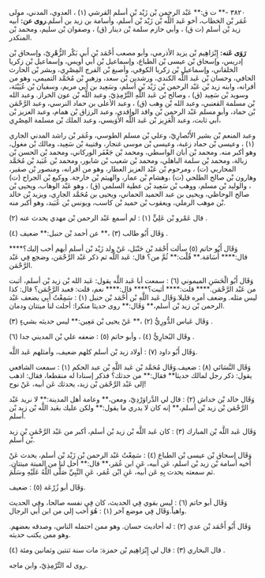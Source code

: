 ٣٨٢٠ -** ت ق:** عَبْد الرحمن بْن زَيْد بْن أسلم القرشي (١) ، العدوي، المدني، مولى عُمَر بْن الخطاب، أخو عَبد اللَّه بْن زَيْد بْن أسلم، وأسامة بن زيد بن أسلم.**روى عن:** أبيه زيد بْن أسلم (ت ق) ، وأبي حازم سلمة بْن دينار (ق) ، وصفوان بْن سليم، ومحمد بْن المنكدر.

**رَوَى عَنه:** إِبْرَاهِيم بْن يزيد الأذرمي، وأبو مصعب أَحْمَد بْن أَبي بَكْر الزُّهْرِيّ، وإسحاق بْن إدريس، وإسحاق بْن عيسى بْن الطباع، وإسماعيل بْن أَبي أويس، وإسماعيل بْن زكريا الخلقاني، وإسماعيل بْن زكريا الكوفي، وأصبغ بْن الفرج المِصْرِي، وبشر بْن الحارث الحافي، وحسان بْن عَبد اللَّه الكندي، ورشدين بْن سعد، وزهير بْن مُحَمَّد التميمي، وهو من أقرانه، وابنه زيد بْن عَبْد الرحمن بْن زَيْد بْن أسلم، وسَعِيد بن أَبي مريم، وسفيان بْن عُيَيْنَة، وسويد بْن سَعِيد (ق) ، وصالح بْن عَبد اللَّهِ التِّرْمِذِيّ، وعبد اللَّه بْن عون الخراز. وعبد الله بْن مسلمة القعنبي، وعبد الله بْن وهب (ق) ، وعبد الأعلى بن حماد النرسي، وعبد الرَّحْمَن بْن حماد، وأبو مسلم عَبْد الرحمن بْن واقد الواقدي، وعبد الرزاق بْن همام، وعبد العزيز بْن أَبي ثابت، وعبد الْعَزِيز بْن عَبد اللَّه الأُوَيسي، وعبد الملك بْن مسلمة المِصْرِي،

وعبد المنعم بْن بشير الأَنْصارِيّ، وعلي بْن مسلم الطوسي، وعُمَر بْن راشد المدني الجاري (١) ، وعيسى بْن حماد زغبة، وعيسى بْن موسى غنجار، وقتيبة بْن سَعِيد، ومالك بْن مغول، وهو أكبر منه. ومحمد بْن أبان الواسطي، ومحمد بْن جَعْفَر الوركاني، ومحمد بْن الحسن بْن زبالة، ومحمد بْن سلمة الباهلي، ومحمد بْن شعيب بْن شابور، ومحمد بْن عُبَيد بْن مُحَمَّد المحاربي (ت) ، ومرحوم بْن عَبْد العزيز العطار، وهو من أقرانه، ومنصور بْن صقير، وهارون بْن صالح الطلحي (ت) ،وهشام بْن عمار، والهيثم بْن خارجة. ووكيع بْن الجراح (ت) ، والوليد بْن مسلم، ووهب بْن سَعِيد بْن عطية السلمي (ق) ، وهو عَبْد الوهاب، ويحيى بْن صالح الوحاظي، ويحيى بن عبد الحميد الحماني، ويحيى بن مُحَمَّد الجاري، ويزيد بْن خالد بْن موهب الرملي، ويعقوب بْن حميد بْن كاسب، ويونس بْن عُبَيد، وهو أكبر منه.

قال عَمْرو بْن عَلِيٍّ (١) : لم أسمع عَبْد الرحمن بْن مهدي يحدث عنه (٢) .

وَقَال أَبُو طالب (٣) ،** عن أحمد بْن حنبل:** ضعيف (٤) .

وَقَال أَبُو حاتم (٥) سألت أَحْمَد بْن حَنْبَل، عَنْ ولد زَيْد بْن أسلم أيهم أحب إليك؟**** قال:**** أُسَامَة.** قُلْت:** ثُمَّ من؟ قال: عَبد اللَّه ثم ذكر عَبْد الرَّحْمَن، وضجع فِي عَبْد الرَّحْمَن.

وَقَال أَبُو الْحَسَنِ الميموني (٦) : سمعت أبا عَبد اللَّه يقول: عَبد الله بْن زيد بْن أسلم، أثبت من عَبْد الرَّحْمَن.**** قلت:**** أثبت؟**** قال:**** نعم، قلت: فعبد الرَّحْمَن؟ قال: كذا ليس مثله. وضعف أمره قليلا.وَقَال عَبد اللَّهِ بْن أَحْمَد بْن حنبل (١) : سَمِعْتُ أَبِي يضعف عَبْد الرحمن بْن زيد بْن أسلم،** وَقَال:** روى حديثا منكرا: أحلت لنا ميتتان ودمان.

وَقَال عَباس الدُّورِيُّ (٢) ،** عَنْ يحيى بْن مَعِين:** ليس حديثه بشيءٍ (٣) .

وقَال البُخارِيُّ (٤) ، وأبو حاتم (٥) : ضعفه علي بْن المديني جدا (٦) .

وَقَال أَبُو داود (٧) : أولاد زيد بْن أسلم كلهم ضعيف، وأمثلهم عَبد اللَّه.

وَقَال النَّسَائي (٨) : ضعيف.وَقَال مُحَمَّد بْن عَبد اللَّهِ بْن عبد الحكم (١) : سمعت الشافعي يقول: ذكر رجل لمالك حديثا** فقال:** من حدثك؟ فذكر إسنادا له منقطعا، فقال: اذهب إلى عَبْد الرَّحْمَن بْن زيد، يحدثك عَن أبيه، عَنْ نوح!

وَقَال خالد بْن خداش (٢) : قال لي الدَّراوَرْدِيّ، ومعن،** وعامة أهل المدينة:** لا نريد عَبْد الرَّحْمَن بْن زيد بْن أسلم،** إنه كان لا يدري ما يقول:** ولكن عليك بعَبد اللَّه بْن زيد بْن أسلم.

وَقَال عَبد اللَّه بْن المبارك (٣) : كان عَبد اللَّه بْن زيد بْن أسلم، أكبر من عَبْد الرَّحْمَن بْن زيد بْن أسلم.

وَقَال إسحاق بْن عيسى بْن الطباع (٤) : سَمِعْتُ عَبْد الرحمن بْن زَيْد بْن أسلم، يحدث عَنْ أخيه أسامة بْن زيد بْن اسلم، عَن أبيه، عَنِ ابن عُمَر،** قال:** أحل لنا من الميتة ميتتان. ثم سمعته يحدث بِهِ عَن أبيه، عَنِ ابْن عُمَر، عَنِ النَّبِيِّ صَلَّى اللَّهُ عَلَيْهِ وسَلَّمَ.

وَقَال أبو زُرْعَة (٥) : ضعيف.

وَقَال أبو حاتم (٦) : ليس بقوي فِي الحديث، كان فِي نفسه صالحا، وفي الحديث واهياً.وَقَال فِي موضع آخر (١) : هُوَ أحب إلي من ابن أَبي الرجال.

وَقَال أَبُو أَحْمَد بْن عدي (٢) : له أحاديث حسان. وهو ممن احتمله الناس، وصدقه بعضهم. وهو ممن يكتب حديثه.

قال البخاري (٣) : قال لي إِبْرَاهِيم بْن حمزة: مات سنة ثنتين وثمانين ومئة (٤) .

روى له التِّرْمِذِيّ، وابن ماجه.